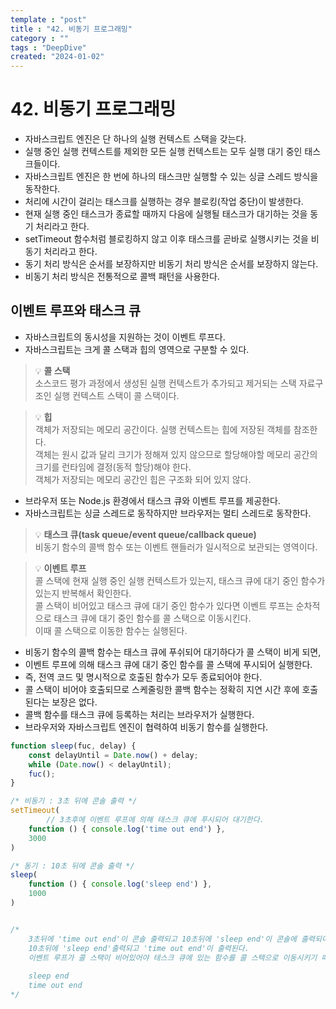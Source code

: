 ```yaml
---
template : "post"
title : "42. 비동기 프로그래밍"
category : ""
tags : "DeepDive"
created: "2024-01-02"
---
```


# 42. 비동기 프로그래밍

- 자바스크립트 엔진은 단 하나의 실행 컨텍스트 스택을 갖는다.
- 실행 중인 실행 컨텍스트를 제외한 모든 실행 컨텍스트는 모두 실행 대기 중인 태스크들이다.
- 자바스크립트 엔진은 한 번에 하나의 태스크만 실행할 수 있는 싱글 스레드 방식을 동작한다.
- 처리에 시간이 걸리는 태스크를 실행하는 경우 블로킹(작업 중단)이 발생한다.
- 현재 실행 중인 태스크가 종료할 때까지 다음에 실행될 태스크가 대기하는 것을 동기 처리라고 한다.
- setTimeout 함수처럼 블로킹하지 않고 이후 태스크를 곧바로 실행시키는 것을 비동기 처리라고 한다.
- 동기 처리 방식은 순서를 보장하지만 비동기 처리 방식은 순서를 보장하지 않는다.
- 비동기 처리 방식은 전통적으로 콜백 패턴을 사용한다.

## 이벤트 루프와 태스크 큐

- 자바스크립트의 동시성을 지원하는 것이 이벤트 루프다.
- 자바스크립트는 크게 콜 스택과 힙의 영역으로 구분할 수 있다.

> 💡 **콜 스택**  
> 소스코드 평가 과정에서 생성된 실행 컨텍스트가 추가되고 제거되는 스택 자료구조인 실행 컨텍스트 스택이 콜 스택이다.


> 💡 **힙**  
> 객체가 저장되는 메모리 공간이다. 실행 컨텍스트는 힙에 저장된 객체를 참조한다.  
> 객체는 원시 값과 달리 크기가 정해져 있지 않으므로 할당해야할 메모리 공간의 크기를 런타임에 결정(동적 할당)해야 한다.  
> 객체가 저장되는 메모리 공간인 힙은 구조화 되어 있지 않다.

- 브라우저 또는 Node.js 환경에서 태스크 큐와 이벤트 루프를 제공한다.
- 자바스크립트는 싱글 스레드로 동작하지만 브라우저는 멀티 스레드로 동작한다.

> 💡 **태스크 큐(task queue/event queue/callback queue)**  
> 비동기 함수의 콜백 함수 또는 이벤트 핸들러가 일시적으로 보관되는 영역이다.


> 💡 **이벤트 루프**  
> 콜 스택에 현재 실행 중인 실행 컨텍스트가 있는지, 태스크 큐에 대기 중인 함수가 있는지 반복해서 확인한다.  
> 콜 스택이 비어있고 태스크 큐에 대기 중인 함수가 있다면 이벤트 루프는 순차적으로 태스크 큐에 대기 중인 함수를 콜 스택으로 이동시킨다.  
> 이때 콜 스택으로 이동한 함수는 실행된다.

- 비동기 함수의 콜백 함수는 태스크 큐에 푸쉬되어 대기하다가 콜 스택이 비게 되면,
- 이벤트 루프에 의해 태스크 큐에 대기 중인 함수를 콜 스택에 푸시되어 실행한다.
- 즉, 전역 코드 및 명시적으로 호출된 함수가 모두 종료되어야 한다.
- 콜 스택이 비어야 호출되므로 스케줄링한 콜백 함수는 정확히 지연 시간 후에 호출된다는 보장은 없다.
- 콜백 함수를 태스크 큐에 등록하는 처리는 브라우저가 실행한다.
- 브라우저와 자바스크립트 엔진이 협력하여 비동기 함수를 실행한다.

```javascript
function sleep(fuc, delay) {
    const delayUntil = Date.now() + delay;
    while (Date.now() < delayUntil);
    fuc();
}

/* 비동기 : 3초 뒤에 콘솔 출력 */
setTimeout(
		// 3초후에 이벤트 루프에 의해 태스크 큐에 푸시되어 대기한다.
    function () { console.log('time out end') },
    3000
)

/* 동기 : 10초 뒤에 콘솔 출력 */
sleep(
    function () { console.log('sleep end') },
    1000
)


/*
	3초뒤에 'time out end'이 콘솔 출력되고 10초뒤에 'sleep end'이 콘솔에 출력되야 하지만
	10초뒤에 'sleep end'출력되고 'time out end'이 출력된다.
	이벤트 루프가 콜 스택이 비어있어야 테스크 큐에 있는 함수를 콜 스택으로 이동시키기 때문이다.
	
	sleep end
	time out end
*/
```

